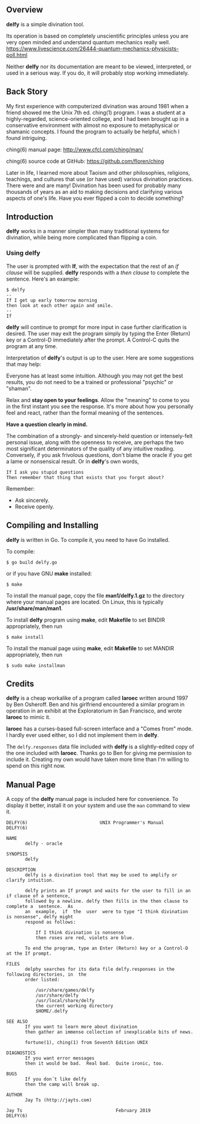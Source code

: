 ## Overview

**delfy** is a simple divination tool.

Its operation is based on completely unscientific principles unless you are very open minded and understand quantum mechanics really well. https://www.livescience.com/26444-quantum-mechanics-physicists-poll.html

Neither **delfy** nor its documentation are meant to be viewed, interpreted, or used in a serious way. If you do, it will probably stop working immediately.

## Back Story

My first experience with computerized divination was around 1981 when a friend showed me the Unix 7th ed. ching(1) program. I was a student at a highly-regarded, science-oriented college, and I had been brought up in a conservative environment with almost no exposure to metaphysical or shamanic concepts. I found the program to actually be helpful, which I found intriguing.

ching(6) manual page: http://www.cfcl.com/ching/man/

ching(6) source code at GitHub: https://github.com/floren/ching

Later in life, I learned more about Taoism and other philosophies, religions, teachings, and cultures that use (or have used) various divination practices. There were and are many! Divination has been used for probably many thousands of years as an aid to making decisions and clarifying various aspects of one's life. Have you ever flipped a coin to decide something?

## Introduction

**delfy** works in a manner simpler than many traditional systems for divination, while being more complicated than flipping a coin.

### Using **delfy**

The user is prompted with **If**, with the expectation that the rest of an _if clause_ will be supplied. **delfy** responds with a _then clause_ to complete the sentence. Here's an example:

```
$ delfy
--
If I get up early tomorrow morning
then look at each other again and smile.
--
If 
```

**delfy** will continue to prompt for more input in case further clarification is desired. The user may exit the program simply by typing the Enter (Return) key or a Control-D immediately after the prompt. A Control-C quits the program at any time.

Interpretation of **delfy**'s output is up to the user. Here are some suggestions that may help:

Everyone has at least some intuition. Although you may not get the best results, you do not need to be a trained or professional "psychic" or "shaman".

Relax and **stay open to your feelings**. Allow the "meaning" to come to you in the first instant you see the response. It's more about how you personally feel and react, rather than the formal meaning of the sentences.

**Have a question clearly in mind.**

The combination of a strongly- and sincerely-held question or intensely-felt personal issue, along with the openness to receive, are perhaps the two most significant determinators of the quality of any intuitive reading. Conversely, if you ask frivolous questions, don't blame the oracle if you get a lame or nonsensical result. Or in **delfy**'s own words,

    If I ask you stupid questions
    Then remember that thing that exists that you forgot about?

Remember:

* Ask sincerely.
* Receive openly.

## Compiling and Installing

**delfy** is written in Go. To compile it, you need to have Go installed.

To compile:

```
$ go build delfy.go
```
or if you have GNU **make** installed:
```
$ make
```

To install the manual page, copy the file **man1/delfy.1.gz** to the directory where your manual pages are located. On Linux, this is typically **/usr/share/man/man1**.

To install **delfy** program using **make**, edit **Makefile** to set BINDIR appropriately, then run

```
$ make install
```

To install the manual page using **make**, edit **Makefile** to set MANDIR appropriately, then run

```
$ sudo make installman
```

## Credits

**delfy** is a cheap workalike of a program called **laroec** written around 1997 by Ben Osheroff. Ben and his girlfriend encountered a similar program in operation in an exhibit at the Exploratorium in San Francisco, and wrote **laroec** to mimic it.

**laroec** has a curses-based full-screen interface and a "Comes from" mode. I hardly ever used either, so I did not implement them in **delfy**.

The `delfy.responses` data file included with **delfy** is a slightly-edited copy of the one included with **laroec**. Thanks go to Ben for giving me permission to include it. Creating my own would have taken more time than I'm willing to spend on this right now.

## Manual Page

A copy of the **delfy** manual page is included here for convenience. To display it better, install it on your system and use the `man` command to view it.

```
DELFY(6)                           UNIX Programmer's Manual                           DELFY(6)

NAME
       delfy - oracle

SYNOPSIS
       delfy

DESCRIPTION
       delfy is a divination tool that may be used to amplify or clarify intuition.

       delfy prints an If prompt and waits for the user to fill in an if clause of a sentence,
       followed by a newline. delfy then fills in the then clause to complete a  sentence.  As
       an  example,  if  the  user  were to type "I think divination is nonsense", delfy might
       respond as follows:

           If I think divination is nonsense
           then roses are red, violets are blue.

       To end the program, type an Enter (Return) key or a Control-D at the If prompt.

FILES
       delphy searches for its data file delfy.responses in the following directories, in  the
       order listed:

           /usr/share/games/delfy
           /usr/share/delfy
           /usr/local/share/delfy
           the current working directory
           $HOME/.delfy

SEE ALSO
       If you want to learn more about divination
       then gather an immense collection of inexplicable bits of news.

       fortune(1), ching(1) from Seventh Edition UNIX

DIAGNOSTICS
       If you want error messages
       then it would be bad.  Real bad.  Quite ironic, too.

BUGS
       If you don´t like delfy
       then the camp will break up.

AUTHOR
       Jay Ts (http://jayts.com)

Jay Ts                                   February 2019                                DELFY(6)
```
